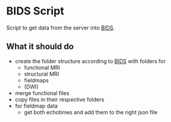# BIDS Script
Script to get data from the server into [BIDS](https://bids-specification.readthedocs.io/en/stable/).

## What it should do

- create the folder structure according to [BIDS](https://bids-specification.readthedocs.io/en/stable/) with folders for
  - functional MRI
  - structural MRI
  - fieldmaps
  - (DWI)
- merge functional files
- copy files in their respective folders
- for fieldmap data
  - get both echotimes and add them to the right json file
